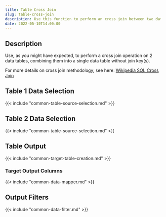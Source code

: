 ```yaml
---
title: Table Cross Join
slug: table-cross-join
description: Use this function to perform an cross join between two data tables
date: 2022-05-10T14:00:00
---
```



## Description


Use, as you might have expected, to perform a cross join operation on 2 data tables, combining them into a single data table without join key(s).


For more details on cross join methodology, see here: [Wikipedia SQL Cross Join](https://en.wikipedia.org/wiki/Join_%28SQL%29#Cross_join)



## Table 1 Data Selection

{{< include "common-table-source-selection.md" >}}

## Table 2 Data Selection

{{< include "common-table-source-selection.md" >}}

## Table Output


{{< include "common-target-table-creation.md" >}}



### Target Output Columns


{{< include "common-data-mapper.md" >}}


## Output Filters


{{< include "common-data-filter.md" >}}

